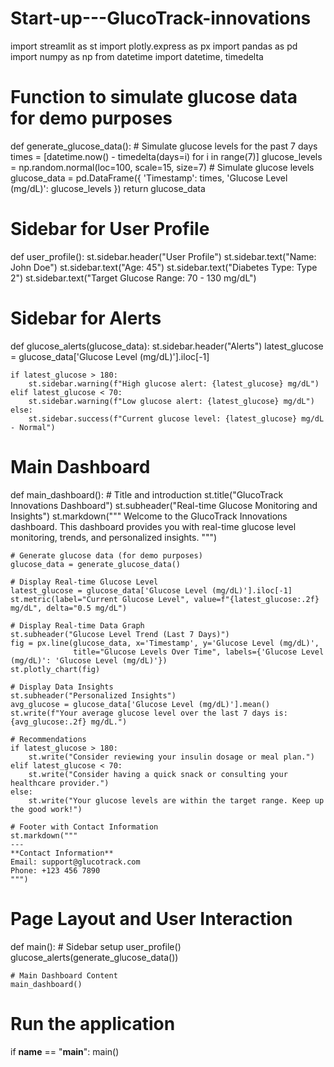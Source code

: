 # Start-up---GlucoTrack-innovations
import streamlit as st
import plotly.express as px
import pandas as pd
import numpy as np
from datetime import datetime, timedelta

# Function to simulate glucose data for demo purposes
def generate_glucose_data():
    # Simulate glucose levels for the past 7 days
    times = [datetime.now() - timedelta(days=i) for i in range(7)]
    glucose_levels = np.random.normal(loc=100, scale=15, size=7)  # Simulate glucose levels
    glucose_data = pd.DataFrame({
        'Timestamp': times,
        'Glucose Level (mg/dL)': glucose_levels
    })
    return glucose_data

# Sidebar for User Profile
def user_profile():
    st.sidebar.header("User Profile")
    st.sidebar.text("Name: John Doe")
    st.sidebar.text("Age: 45")
    st.sidebar.text("Diabetes Type: Type 2")
    st.sidebar.text("Target Glucose Range: 70 - 130 mg/dL")

# Sidebar for Alerts
def glucose_alerts(glucose_data):
    st.sidebar.header("Alerts")
    latest_glucose = glucose_data['Glucose Level (mg/dL)'].iloc[-1]
    
    if latest_glucose > 180:
        st.sidebar.warning(f"High glucose alert: {latest_glucose} mg/dL")
    elif latest_glucose < 70:
        st.sidebar.warning(f"Low glucose alert: {latest_glucose} mg/dL")
    else:
        st.sidebar.success(f"Current glucose level: {latest_glucose} mg/dL - Normal")

# Main Dashboard
def main_dashboard():
    # Title and introduction
    st.title("GlucoTrack Innovations Dashboard")
    st.subheader("Real-time Glucose Monitoring and Insights")
    st.markdown("""
    Welcome to the GlucoTrack Innovations dashboard. This dashboard provides you with real-time glucose level monitoring, trends, and personalized insights.
    """)
    
    # Generate glucose data (for demo purposes)
    glucose_data = generate_glucose_data()
    
    # Display Real-time Glucose Level
    latest_glucose = glucose_data['Glucose Level (mg/dL)'].iloc[-1]
    st.metric(label="Current Glucose Level", value=f"{latest_glucose:.2f} mg/dL", delta="0.5 mg/dL")
    
    # Display Real-time Data Graph
    st.subheader("Glucose Level Trend (Last 7 Days)")
    fig = px.line(glucose_data, x='Timestamp', y='Glucose Level (mg/dL)', 
                  title="Glucose Levels Over Time", labels={'Glucose Level (mg/dL)': 'Glucose Level (mg/dL)'})
    st.plotly_chart(fig)
    
    # Display Data Insights
    st.subheader("Personalized Insights")
    avg_glucose = glucose_data['Glucose Level (mg/dL)'].mean()
    st.write(f"Your average glucose level over the last 7 days is: {avg_glucose:.2f} mg/dL.")
    
    # Recommendations
    if latest_glucose > 180:
        st.write("Consider reviewing your insulin dosage or meal plan.")
    elif latest_glucose < 70:
        st.write("Consider having a quick snack or consulting your healthcare provider.")
    else:
        st.write("Your glucose levels are within the target range. Keep up the good work!")
    
    # Footer with Contact Information
    st.markdown("""
    ---
    **Contact Information**  
    Email: support@glucotrack.com  
    Phone: +123 456 7890
    """)

# Page Layout and User Interaction
def main():
    # Sidebar setup
    user_profile()
    glucose_alerts(generate_glucose_data())
    
    # Main Dashboard Content
    main_dashboard()

# Run the application
if __name__ == "__main__":
    main()
